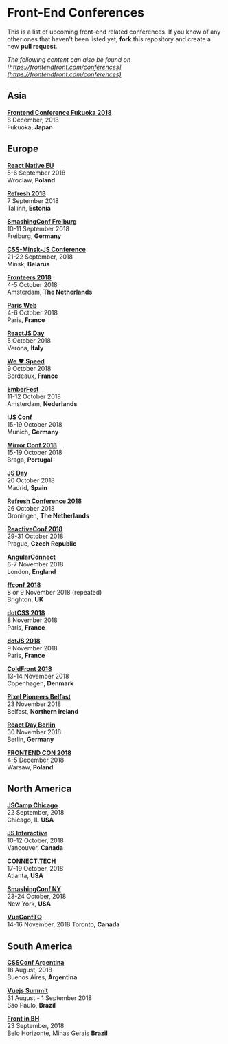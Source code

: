 # Front-End Conferences

This is a list of upcoming front-end related conferences. If you know of any other ones that haven't been listed yet, **fork** this repository and create a new **pull request**.

*The following content can also be found on [https://frontendfront.com/conferences](https://frontendfront.com/conferences).*

## Asia

[**Frontend Conference Fukuoka 2018**](https://frontend-conf.fukuoka.jp/)  
8 December, 2018  
Fukuoka, **Japan**

## Europe

[**React Native EU**](http://2018.reactjsday.it/)  
5-6 September 2018  
Wroclaw, **Poland**

[**Refresh 2018**](http://refresh.rocks/)  
7 September 2018  
Tallinn, **Estonia**

[**SmashingConf Freiburg**](https://smashingconf.com/)  
10-11 September 2018  
Freiburg, **Germany**

[**CSS-Minsk-JS Conference**](http://css-minsk-js.by/)  
21-22 September, 2018  
Minsk, **Belarus**

[**Fronteers 2018**](https://fronteers.nl/congres/2018)  
4-5 October 2018  
Amsterdam, **The Netherlands**

[**Paris Web**](https://www.paris-web.fr/)  
4-6 October 2018  
Paris, **France**

[**ReactJS Day**](http://2018.reactjsday.it/)  
5 October 2018  
Verona, **Italy**

[**We ❤️ Speed**](https://www.welovespeed.com/en/)  
9 October 2018  
Bordeaux, **France**

[**EmberFest**](https://emberfest.eu/)  
11-12 October 2018  
Amsterdam, **Nederlands**

[**iJS Conf**](https://javascript-conference.com/)  
15-19 October 2018  
Munich, **Germany**

[**Mirror Conf 2018**](https://www.mirrorconf.com/)  
15-19 October 2018  
Braga, **Portugal**

[**JS Day**](http://2018.jsday.es/es/)  
20 October 2018  
Madrid, **Spain**

[**Refresh Conference 2018**](https://refreshconference.nl)  
26 October 2018  
Groningen, **The Netherlands**

[**ReactiveConf 2018**](https://goo.gl/DEsDuY)  
29-31 October 2018  
Prague, **Czech Republic**

[**AngularConnect**](https://www.angularconnect.com/)  
6-7 November 2018  
London, **England**

[**ffconf 2018**](https://2018.ffconf.org)  
8 or 9 November 2018 (repeated)  
Brighton, **UK**

[**dotCSS 2018**](https://www.dotcss.io)  
8 November 2018  
Paris, **France**

[**dotJS 2018**](https://www.dotjs.io)  
9 November 2018  
Paris, **France**

[**ColdFront 2018**](https://2018.coldfront.co)  
13-14 November 2018  
Copenhagen, **Denmark**

[**Pixel Pioneers Belfast**](https://pixelpioneers.co/)  
23 November 2018  
Belfast, **Northern Ireland**

[**React Day Berlin**](https://reactday.berlin)  
30 November 2018  
Berlin, **Germany**  

[**FRONTEND CON 2018**](http://www.frontend-con.io/)  
4-5 December 2018  
Warsaw, **Poland**

## North America

[**JSCamp Chicago**](https://chicagojs.org/)  
22 September, 2018  
Chicago, IL **USA**

[**JS Interactive**](https://events.linuxfoundation.org/events/js-interactive-2018/)  
10-12 October, 2018  
Vancouver, **Canada**

[**CONNECT.TECH**](https://connect.tech)  
17-19 October, 2018  
Atlanta, **USA**

[**SmashingConf NY**](https://smashingconf.com/ny-2018/)  
23-24 October, 2018  
New York, **USA**

[**VueConfTO**](https://vuetoronto.com/)  
14-16 November, 2018 
Toronto, **Canada**

## South America

[**CSSConf Argentina**](http://cssconfar.com)  
18 August, 2018  
Buenos Aires, **Argentina**

[**Vuejs Summit**](https://vuejssummit.com/)  
31 August - 1 September 2018  
São Paulo, **Brazil**

[**Front in BH**](https://frontinbh.com.br/)  
23 September, 2018  
Belo Horizonte, Minas Gerais **Brazil**
